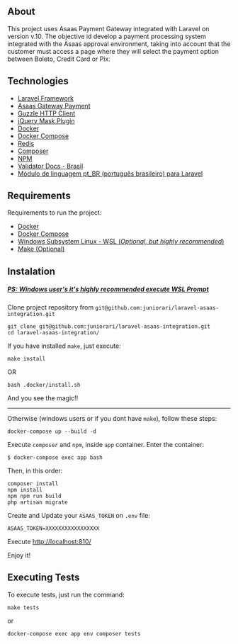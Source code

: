 
## About

This project  uses Asaas Payment Gateway integrated with Laravel on version v.10. The objective
id develop a payment processing system integrated with the Asaas approval environment, 
taking into account that the customer must access a page where they will select the 
payment option between Boleto, Credit Card or Pix.


## Technologies


- [Laravel Framework](https://laravel.com/)
- [Asaas Gateway Payment](https://www.asaas.com/)
- [Guzzle HTTP Client](https://github.com/guzzle/guzzle)
- [jQuery Mask Plugin](http://igorescobar.github.io/jQuery-Mask-Plugin/docs.html)
- [Docker](https://www.docker.com)
- [Docker Compose](https://docs.docker.com/compose/install/)
- [Redis](https://redis.io/)
- [Composer](https://getcomposer.org/)
- [NPM](https://www.npmjs.com/)
- [Validator Docs - Brasil](https://github.com/geekcom/validator-docs/)
- [Módulo de linguagem pt_BR (português brasileiro) para Laravel](https://github.com/lucascudo/laravel-pt-BR-localization/)


## Requirements

Requirements to run the project:

- [Docker](https://www.docker.com)
- [Docker Compose](https://docs.docker.com/compose/install/)
- [Windows Subsystem Linux - WSL (*Optional, but highly recommended*)](https://learn.microsoft.com/pt-br/windows/wsl/install)
- [Make (Optional)](https://www.gnu.org/software/make/)


## Instalation

##### <u>*PS: Windows user's it's highly recommended execute WSL Prompt*</u>

Clone project repository from `git@github.com:juniorari/laravel-asaas-integration.git`
```
git clone git@github.com:juniorari/laravel-asaas-integration.git
cd laravel-asaas-integration/
```

If you have installed `make`, just execute:
```
make install
```
OR
```
bash .docker/install.sh
```

And you see the magic!!

---


Otherwise (windows users or if you dont have `make`), follow these steps:


```
docker-compose up --build -d
```

Execute `composer` and `npm`, inside `app` container. Enter the container:
```
$ docker-compose exec app bash
```
Then, in this order:
```
composer install
npm install
npm npm run build
php artisan migrate
```

Create and Update your `ASAAS_TOKEN` on `.env` file:
```
ASAAS_TOKEN=XXXXXXXXXXXXXXXXX
```

Execute [http://localhost:810/](http://localhost:810/)

Enjoy it!

## Executing Tests

To execute tests, just run the command:

```
make tests
```
or 
```
docker-compose exec app env composer tests
```
